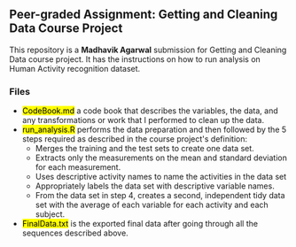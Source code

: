 ## Peer-graded Assignment: Getting and Cleaning Data Course Project
This repository is a **Madhavik Agarwal** submission for Getting and Cleaning Data course project. It has the instructions on how to run analysis on Human Activity recognition dataset.

### Files
 * <mark>CodeBook.md</mark> a code book that describes the variables, the data, and any transformations or work that I performed    to clean up the data.
 * <mark>run_analysis.R</mark> performs the data preparation and then followed by the 5 steps required as described in the         course project's definition:
   * Merges the training and the test sets to create one data set.
   * Extracts only the measurements on the mean and standard deviation for each measurement.
   * Uses descriptive activity names to name the activities in the data set
   * Appropriately labels the data set with descriptive variable names.
   * From the data set in step 4, creates a second, independent tidy data set with the average of each variable for each            activity and each subject.
 * <mark>FinalData.txt</mark> is the exported final data after going through all the sequences described above.   